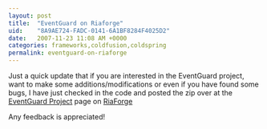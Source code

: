 ```yaml
---
layout: post
title:  "EventGuard on Riaforge"
uid:	"8A9AE724-FADC-0141-6A1BF8284F4025D2"
date:   2007-11-23 11:08 AM +0000
categories: frameworks,coldfusion,coldspring
permalink: eventguard-on-riaforge
---
```

Just a quick update that if you are interested in the EventGuard project, want to make some additions/modifications or even if you have found some bugs, I have just checked in the code and posted the zip over at the <a href="http://eventguard.riaforge.org/" title="EventGuard">EventGuard Project</a> page on <a href="http://www.riaforge.org/" title="Welcome to RIAForge">RiaForge</a>

Any feedback is appreciated!